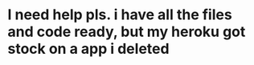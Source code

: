 # I need help pls. i have all the files and code ready, but my heroku got stock on a app i deleted


